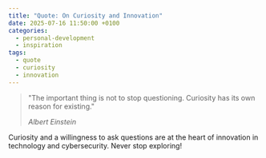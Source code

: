 ```yaml
---
title: "Quote: On Curiosity and Innovation"
date: 2025-07-16 11:50:00 +0100
categories:
  - personal-development
  - inspiration
tags:
  - quote
  - curiosity
  - innovation
---
```


> "The important thing is not to stop questioning. Curiosity has its own reason for existing."
> 
> <cite>Albert Einstein</cite>

Curiosity and a willingness to ask questions are at the heart of innovation in technology and cybersecurity. Never stop exploring!